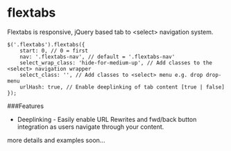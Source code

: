 # flextabs
Flextabs is responsive, jQuery based tab to &lt;select> navigation system.

```
$('.flextabs').flextabs({
    start: 0, // 0 = first
    nav: '.flextabs-nav', // default = '.flextabs-nav'
    select_wrap_class: 'hide-for-medium-up', // Add classes to the <select> navigation wrapper
    select_class: '', // Add classes to <select> menu e.g. drop drop-menu
    urlHash: true, // Enable deeplinking of tab content [true | false]
});
```

###Features
* Deeplinking - Easily enable URL Rewrites and fwd/back button integration as users navigate through your content.


more details and examples soon...

